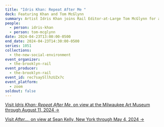 ```yaml
---
title: "Idris Khan: Repeat After Me "
deck: Featuring Khan and Tom McGlynn
summary: Artist Idris Khan joins Rail Editor-at-Large Tom McGlynn for a conversation.
people:
  - person: idris-khan
  - person: tom-mcglynn
date: 2024-04-23T13:00:00-0500
end_date: 2024-04-23T14:30:00-0500
series: 1051
collections:
  - the-new-social-environment
event_organizer:
  - the-brooklyn-rail
event_producer:
  - the-brooklyn-rail
event_id: rec7saySllhzUZx7c
event_platform:
  - zoom
soldout: false
---
```

[V﻿isit *Idris Khan: Repeat After Me*, on view at the Milwaukee Art Museum through August 11, 2024 →](https://mam.org/exhibitions/repeat-after-me/)

[V﻿isit *After…*, on view at Sean Kelly, New York through May 4, 2024 →](https://www.skny.com/exhibitions/idris-khan4?view=slider#2)